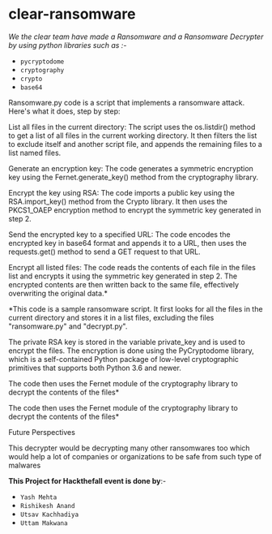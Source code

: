 # clear-ransomware

*We the clear team have made a Ransomware and a Ransomware Decrypter by using python libraries such as :-*
- `pycryptodome`
- `cryptography`
- `crypto`
- `base64`

Ransomware.py code is a script that implements a ransomware attack. Here's what it does, step by step:

List all files in the current directory: The script uses the os.listdir() method to get a list of all files in the current working directory. It then filters the list to exclude itself and another script file, and appends the remaining files to a list named files.

Generate an encryption key: The code generates a symmetric encryption key using the Fernet.generate_key() method from the cryptography library.

Encrypt the key using RSA: The code imports a public key using the RSA.import_key() method from the Crypto library. It then uses the PKCS1_OAEP encryption method to encrypt the symmetric key generated in step 2.

Send the encrypted key to a specified URL: The code encodes the encrypted key in base64 format and appends it to a URL, then uses the requests.get() method to send a GET request to that URL.

Encrypt all listed files: The code reads the contents of each file in the files list and encrypts it using the symmetric key generated in step 2. The encrypted contents are then written back to the same file, effectively overwriting the original data.*


*This code is a sample ransomware script. It first looks for all the files in the current directory and stores it in a list files, excluding the files "ransomware.py" and "decrypt.py".

The private RSA key is stored in the variable private_key and is used to encrypt the files. The encryption is done using the PyCryptodome library, which is a self-contained Python package of low-level cryptographic primitives that supports both Python 3.6 and newer.

The code then uses the Fernet module of the cryptography library to decrypt the contents of the files*

The code then uses the Fernet module of the cryptography library to decrypt the contents of the files*

Future Perspectives

This decrypter would be decrypting many other ransomwares too which would help a lot of companies or organizations to be safe from such type of malwares

**This Project for Hackthefall event is done by**:-

- `Yash Mehta`
- `Rishikesh Anand`
- `Utsav Kachhadiya `
- `Uttam Makwana`
